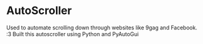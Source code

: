 # AutoScroller

Used to automate scrolling down through websites like 9gag and Facebook. :3
Built this autoscroller using Python and PyAutoGui
